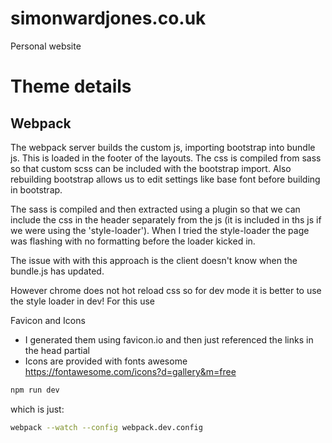 # simonwardjones.co.uk
Personal website


# Theme details

## Webpack

The webpack server builds the custom js, importing bootstrap into bundle js. This is loaded in the footer of the layouts.
The css is compiled from sass so that custom scss can be included with the bootstrap import. Also rebuilding bootstrap allows us to edit settings like base font before building in bootstrap.

The sass is compiled and then extracted using a plugin so that we can include the css in the header separately from the js (it is included in ths js if we were using the 'style-loader'). When I tried the style-loader the page was flashing with no formatting before the loader kicked in.

The issue with with this approach is the client doesn't know when the bundle.js has updated.

However chrome does not hot reload css so for dev mode it is better to use the style loader in dev! For this use

Favicon and Icons
- I generated them using favicon.io and then just referenced the links in the head partial
- Icons are provided with fonts awesome https://fontawesome.com/icons?d=gallery&m=free

```bash
npm run dev
```
which is just:
```bash
webpack --watch --config webpack.dev.config
```